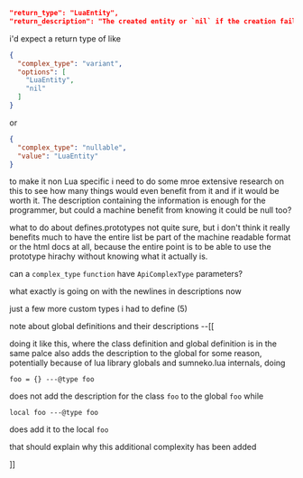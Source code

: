 
```json
"return_type": "LuaEntity",
"return_description": "The created entity or `nil` if the creation failed."
```
i'd expect a return type of like
```json
{
  "complex_type": "variant",
  "options": [
    "LuaEntity",
    "nil"
  ]
}
```
or
```json
{
  "complex_type": "nullable",
  "value": "LuaEntity"
}
```
to make it non Lua specific
i need to do some mroe extensive research on this to see how many things
would even benefit from it and if it would be worth it.
The description containing the information is enough for the programmer,
but could a machine benefit from knowing it could be null too?

what to do about defines.prototypes
not quite sure, but i don't think it really benefits much to have the entire list
be part of the machine readable format or the html docs at all, because the entire
point is to be able to use the prototype hirachy without knowing what it actually is.

can a `complex_type` `function` have `ApiComplexType` parameters?

what exactly is going on with the newlines in descriptions now

just a few more custom types i had to define (5)

note about global definitions and their descriptions
--[[

doing it like this, where the class definition and global definition
is in the same palce also adds the description to the global
for some reason, potentially because of lua library globals and sumneko.lua internals,
doing
```
foo = {} ---@type foo
```
does not add the description for the class `foo` to the global `foo`
while
```
local foo ---@type foo
```
does add it to the local `foo`

that should explain why this additional complexity has been added

]]
